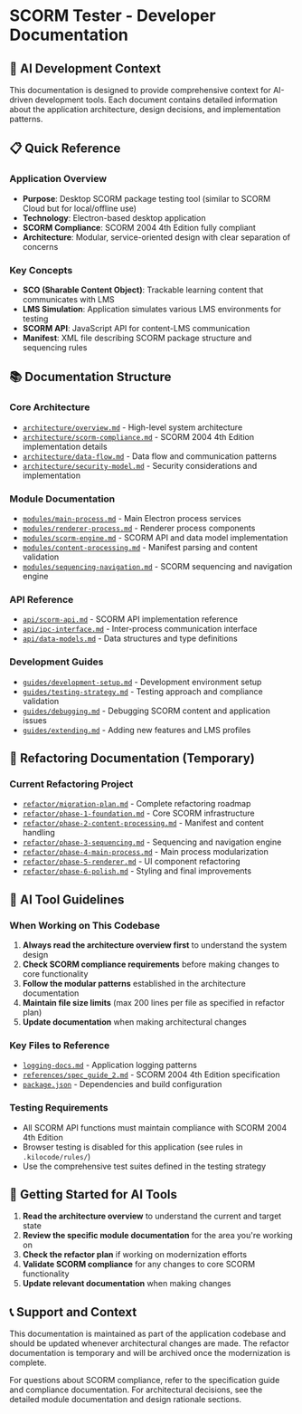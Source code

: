 # SCORM Tester - Developer Documentation

## 🤖 AI Development Context

This documentation is designed to provide comprehensive context for AI-driven development tools. Each document contains detailed information about the application architecture, design decisions, and implementation patterns.

## 📋 Quick Reference

### Application Overview
- **Purpose**: Desktop SCORM package testing tool (similar to SCORM Cloud but for local/offline use)
- **Technology**: Electron-based desktop application
- **SCORM Compliance**: SCORM 2004 4th Edition fully compliant
- **Architecture**: Modular, service-oriented design with clear separation of concerns

### Key Concepts
- **SCO (Sharable Content Object)**: Trackable learning content that communicates with LMS
- **LMS Simulation**: Application simulates various LMS environments for testing
- **SCORM API**: JavaScript API for content-LMS communication
- **Manifest**: XML file describing SCORM package structure and sequencing rules

## 📚 Documentation Structure

### Core Architecture
- [`architecture/overview.md`](architecture/overview.md) - High-level system architecture
- [`architecture/scorm-compliance.md`](architecture/scorm-compliance.md) - SCORM 2004 4th Edition implementation details
- [`architecture/data-flow.md`](architecture/data-flow.md) - Data flow and communication patterns
- [`architecture/security-model.md`](architecture/security-model.md) - Security considerations and implementation

### Module Documentation
- [`modules/main-process.md`](modules/main-process.md) - Main Electron process services
- [`modules/renderer-process.md`](modules/renderer-process.md) - Renderer process components
- [`modules/scorm-engine.md`](modules/scorm-engine.md) - SCORM API and data model implementation
- [`modules/content-processing.md`](modules/content-processing.md) - Manifest parsing and content validation
- [`modules/sequencing-navigation.md`](modules/sequencing-navigation.md) - SCORM sequencing and navigation engine

### API Reference
- [`api/scorm-api.md`](api/scorm-api.md) - SCORM API implementation reference
- [`api/ipc-interface.md`](api/ipc-interface.md) - Inter-process communication interface
- [`api/data-models.md`](api/data-models.md) - Data structures and type definitions

### Development Guides
- [`guides/development-setup.md`](guides/development-setup.md) - Development environment setup
- [`guides/testing-strategy.md`](guides/testing-strategy.md) - Testing approach and compliance validation
- [`guides/debugging.md`](guides/debugging.md) - Debugging SCORM content and application issues
- [`guides/extending.md`](guides/extending.md) - Adding new features and LMS profiles

## 🔄 Refactoring Documentation (Temporary)

### Current Refactoring Project
- [`refactor/migration-plan.md`](refactor/migration-plan.md) - Complete refactoring roadmap
- [`refactor/phase-1-foundation.md`](refactor/phase-1-foundation.md) - Core SCORM infrastructure
- [`refactor/phase-2-content-processing.md`](refactor/phase-2-content-processing.md) - Manifest and content handling
- [`refactor/phase-3-sequencing.md`](refactor/phase-3-sequencing.md) - Sequencing and navigation engine
- [`refactor/phase-4-main-process.md`](refactor/phase-4-main-process.md) - Main process modularization
- [`refactor/phase-5-renderer.md`](refactor/phase-5-renderer.md) - UI component refactoring
- [`refactor/phase-6-polish.md`](refactor/phase-6-polish.md) - Styling and final improvements

## 🎯 AI Tool Guidelines

### When Working on This Codebase
1. **Always read the architecture overview first** to understand the system design
2. **Check SCORM compliance requirements** before making changes to core functionality
3. **Follow the modular patterns** established in the architecture documentation
4. **Maintain file size limits** (max 200 lines per file as specified in refactor plan)
5. **Update documentation** when making architectural changes

### Key Files to Reference
- [`logging-docs.md`](../logging-docs.md) - Application logging patterns
- [`references/spec_guide_2.md`](../references/spec_guide_2.md) - SCORM 2004 4th Edition specification
- [`package.json`](../package.json) - Dependencies and build configuration

### Testing Requirements
- All SCORM API functions must maintain compliance with SCORM 2004 4th Edition
- Browser testing is disabled for this application (see rules in `.kilocode/rules/`)
- Use the comprehensive test suites defined in the testing strategy

## 🚀 Getting Started for AI Tools

1. **Read the architecture overview** to understand the current and target state
2. **Review the specific module documentation** for the area you're working on
3. **Check the refactor plan** if working on modernization efforts
4. **Validate SCORM compliance** for any changes to core SCORM functionality
5. **Update relevant documentation** when making changes

## 📞 Support and Context

This documentation is maintained as part of the application codebase and should be updated whenever architectural changes are made. The refactor documentation is temporary and will be archived once the modernization is complete.

For questions about SCORM compliance, refer to the specification guide and compliance documentation. For architectural decisions, see the detailed module documentation and design rationale sections.